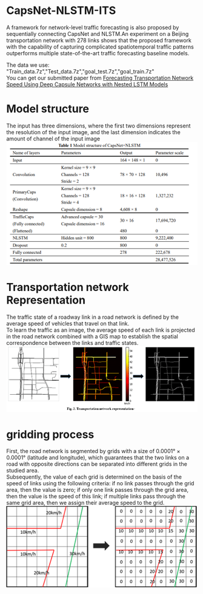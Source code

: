 # CapsNet-NLSTM-ITS
A framework for network-level traffic forecasting is also proposed by sequentially connecting CapsNet and NLSTM.An experiment on a Beijing transportation network with 278 links shows that the proposed framework with the capability of capturing complicated spatiotemporal traffic patterns outperforms multiple state-of-the-art traffic forecasting baseline models.   

The data we use: "Train_data.7z","Test_data.7z","goal_test.7z","goal_train.7z"   
You can get our submitted paper from [Forecasting Transportation Network Speed Using Deep
Capsule Networks with Nested LSTM Models](https://arxiv.org/ftp/arxiv/papers/1811/1811.04745.pdf)
# Model structure
The input has three dimensions, where the first two dimensions represent the resolution of the input image, and the last dimension indicates the amount of channel of the input image  
![Model structure](https://github.com/Zhong-HY/CapsNet-NLSTM-ITS/blob/master/structure.png)
# Transportation network Representation
The traffic state of a roadway link in a road network is defined by the average speed of vehicles that travel on that link.  
To learn the traffic as an image, the average speed of each link is projected in the road network combined with a GIS map to establish the spatial correspondence between the links and traffic states.  
![Transportation networkRepresentation](https://github.com/Zhong-HY/CapsNet-NLSTM-ITS/blob/master/Transportation%20network%20Representation.png)
# gridding process
First, the road network is segmented by grids with a size of 0.0001° × 0.0001° (latitude and longitude), which guarantees that the two links on a road with opposite directions can be separated into different grids in the studied area.   
Subsequently, the value of each grid is determined on the basis of the speed of links using the following criteria: if no link passes through the grid area, then the value is zero; if only one link passes through the grid area, then the value is the speed of this link; if multiple links pass through the same grid area, then we assign their average speed to the grid.
![gridding process](https://github.com/Zhong-HY/CapsNet-NLSTM-ITS/blob/master/Schematic%20of%20the%20gridding%20process.png)

